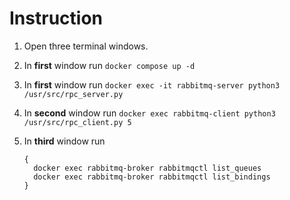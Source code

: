 # Instruction

1. Open three terminal windows.
1. In **first** window run `docker compose up -d`
1. In **first** window run `docker exec -it rabbitmq-server python3 /usr/src/rpc_server.py`
1. In **second** window run `docker exec rabbitmq-client python3 /usr/src/rpc_client.py 5`
1. In **third** window run

    ```shell
    {
      docker exec rabbitmq-broker rabbitmqctl list_queues
      docker exec rabbitmq-broker rabbitmqctl list_bindings
    }
    ```
